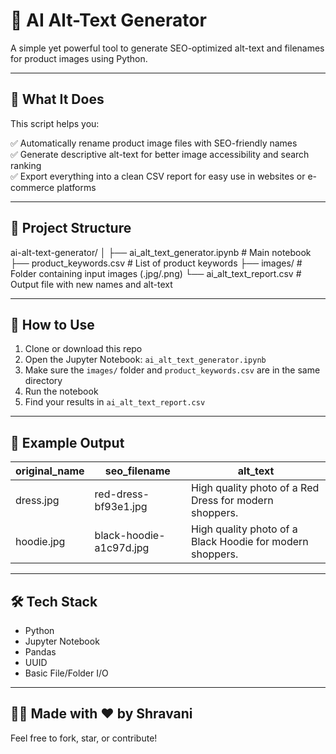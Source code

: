 # 🧠 AI Alt-Text Generator

A simple yet powerful tool to generate SEO-optimized alt-text and filenames for product images using Python.

---

## 📸 What It Does

This script helps you:

✅ Automatically rename product image files with SEO-friendly names  
✅ Generate descriptive alt-text for better image accessibility and search ranking  
✅ Export everything into a clean CSV report for easy use in websites or e-commerce platforms

---

## 📂 Project Structure
ai-alt-text-generator/
│
├── ai_alt_text_generator.ipynb # Main notebook
├── product_keywords.csv # List of product keywords
├── images/ # Folder containing input images (.jpg/.png)
└── ai_alt_text_report.csv # Output file with new names and alt-text

---

## 🚀 How to Use

1. Clone or download this repo
2. Open the Jupyter Notebook: `ai_alt_text_generator.ipynb`
3. Make sure the `images/` folder and `product_keywords.csv` are in the same directory
4. Run the notebook
5. Find your results in `ai_alt_text_report.csv`

---

## 📄 Example Output

| original_name | seo_filename             | alt_text                                        |
|---------------|--------------------------|-------------------------------------------------|
| dress.jpg     | red-dress-bf93e1.jpg     | High quality photo of a Red Dress for modern shoppers. |
| hoodie.jpg    | black-hoodie-a1c97d.jpg  | High quality photo of a Black Hoodie for modern shoppers. |

---

## 🛠 Tech Stack

- Python
- Jupyter Notebook
- Pandas
- UUID
- Basic File/Folder I/O

---

## 👩‍💻 Made with ❤️ by Shravani

Feel free to fork, star, or contribute!
